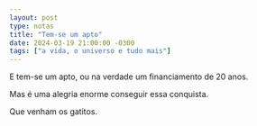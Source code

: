 ```yaml
---
layout: post
type: notas
title: "Tem-se um apto"
date: 2024-03-19 21:00:00 -0300
tags: ["a vida, o universo e tudo mais"]
---
```

E tem-se um apto, ou na verdade um financiamento de 20 anos.  

Mas é uma alegria enorme conseguir essa conquista.  

Que venham os gatitos.